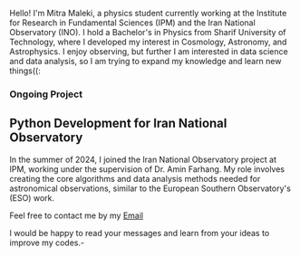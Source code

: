 

Hello! I'm Mitra Maleki, a  physics student currently working at the Institute for Research in Fundamental Sciences (IPM) and the Iran National Observatory (INO). I hold a Bachelor's in Physics from Sharif University of Technology, where I developed my interest in Cosmology, Astronomy, and Astrophysics. I enjoy observing, but further I am interested in data science and data analysis, so I am trying to expand my knowledge and learn new things((:



### Ongoing Project


## Python Development for Iran National Observatory

In the summer of 2024, I joined the Iran National Observatory project at IPM, working under the supervision of Dr. Amin Farhang. My role involves creating the core algorithms and data analysis methods needed for astronomical observations, similar to the European Southern Observatory's (ESO) work. 

Feel free to contact me by my [Email](mailto:mitramalekiy@gmail.com)

I would be happy to read your messages and learn from your ideas to improve my codes.-
